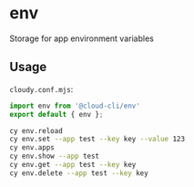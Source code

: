 # env

Storage for app environment variables

## Usage

`cloudy.conf.mjs`:
```ts
import env from '@cloud-cli/env'
export default { env };
```

```bash
cy env.reload
cy env.set --app test --key key --value 123
cy env.apps
cy env.show --app test
cy env.get --app test --key key
cy env.delete --app test --key key
```